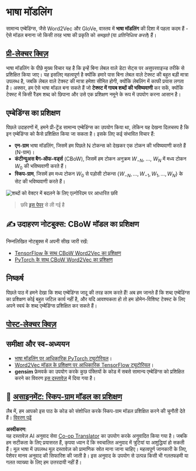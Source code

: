 <!--
CO_OP_TRANSLATOR_METADATA:
{
  "original_hash": "31b46ba1f3aa78578134d4829f88be53",
  "translation_date": "2025-08-24T09:49:59+00:00",
  "source_file": "lessons/5-NLP/15-LanguageModeling/README.md",
  "language_code": "hi"
}
-->
# भाषा मॉडलिंग

सामान्य एम्बेडिंग्स, जैसे Word2Vec और GloVe, वास्तव में **भाषा मॉडलिंग** की दिशा में पहला कदम हैं - ऐसे मॉडल बनाना जो किसी तरह भाषा की प्रकृति को *समझते* (या *प्रतिनिधित्व करते*) हैं।

## [प्री-लेक्चर क्विज़](https://ff-quizzes.netlify.app/en/ai/quiz/29)

भाषा मॉडलिंग के पीछे मुख्य विचार यह है कि इन्हें बिना लेबल वाले डेटा सेट्स पर असुपरवाइज्ड तरीके से प्रशिक्षित किया जाए। यह इसलिए महत्वपूर्ण है क्योंकि हमारे पास बिना लेबल वाले टेक्स्ट की बहुत बड़ी मात्रा उपलब्ध है, जबकि लेबल वाले टेक्स्ट की मात्रा हमेशा सीमित होगी, क्योंकि लेबलिंग में काफी प्रयास लगता है। अक्सर, हम ऐसे भाषा मॉडल बना सकते हैं जो **टेक्स्ट में गायब शब्दों की भविष्यवाणी** कर सकें, क्योंकि टेक्स्ट में किसी रैंडम शब्द को छिपाना और उसे एक प्रशिक्षण नमूने के रूप में उपयोग करना आसान है।

## एम्बेडिंग्स का प्रशिक्षण

पिछले उदाहरणों में, हमने प्री-ट्रेंड सामान्य एम्बेडिंग्स का उपयोग किया था, लेकिन यह देखना दिलचस्प है कि इन एम्बेडिंग्स को कैसे प्रशिक्षित किया जा सकता है। इसके लिए कई संभावित विचार हैं:

* **एन-ग्राम** भाषा मॉडलिंग, जिसमें हम पिछले N टोकन्स को देखकर एक टोकन की भविष्यवाणी करते हैं (N-ग्राम)।
* **कंटीन्युअस बैग-ऑफ-वर्ड्स** (CBoW), जिसमें हम टोकन अनुक्रम $W_{-N}$, ..., $W_N$ में मध्य टोकन $W_0$ की भविष्यवाणी करते हैं।
* **स्किप-ग्राम**, जिसमें हम मध्य टोकन $W_0$ से पड़ोसी टोकन्स {$W_{-N},\dots, W_{-1}, W_1,\dots, W_N$} के सेट की भविष्यवाणी करते हैं।

![शब्दों को वेक्टर में बदलने के लिए एल्गोरिदम पर आधारित छवि](../../../../../lessons/5-NLP/14-Embeddings/images/example-algorithms-for-converting-words-to-vectors.png)

> छवि [इस पेपर](https://arxiv.org/pdf/1301.3781.pdf) से ली गई है

## ✍️ उदाहरण नोटबुक्स: CBoW मॉडल का प्रशिक्षण

निम्नलिखित नोटबुक्स में अपनी सीख जारी रखें:

* [TensorFlow के साथ CBoW Word2Vec का प्रशिक्षण](../../../../../lessons/5-NLP/15-LanguageModeling/CBoW-TF.ipynb)
* [PyTorch के साथ CBoW Word2Vec का प्रशिक्षण](../../../../../lessons/5-NLP/15-LanguageModeling/CBoW-PyTorch.ipynb)

## निष्कर्ष

पिछले पाठ में हमने देखा कि शब्द एम्बेडिंग्स जादू की तरह काम करते हैं! अब हम जानते हैं कि शब्द एम्बेडिंग्स का प्रशिक्षण कोई बहुत जटिल कार्य नहीं है, और यदि आवश्यकता हो तो हम डोमेन-विशिष्ट टेक्स्ट के लिए अपने स्वयं के शब्द एम्बेडिंग्स प्रशिक्षित कर सकते हैं।

## [पोस्ट-लेक्चर क्विज़](https://ff-quizzes.netlify.app/en/ai/quiz/30)

## समीक्षा और स्व-अध्ययन

* [भाषा मॉडलिंग पर आधिकारिक PyTorch ट्यूटोरियल](https://pytorch.org/tutorials/beginner/nlp/word_embeddings_tutorial.html)।
* [Word2Vec मॉडल के प्रशिक्षण पर आधिकारिक TensorFlow ट्यूटोरियल](https://www.TensorFlow.org/tutorials/text/word2vec)।
* **gensim** फ्रेमवर्क का उपयोग करके कुछ पंक्तियों के कोड में सबसे सामान्य एम्बेडिंग्स को प्रशिक्षित करने का विवरण [इस दस्तावेज़](https://pytorch.org/tutorials/beginner/nlp/word_embeddings_tutorial.html) में दिया गया है।

## 🚀 [असाइनमेंट: स्किप-ग्राम मॉडल का प्रशिक्षण](lab/README.md)

लैब में, हम आपको इस पाठ के कोड को संशोधित करके स्किप-ग्राम मॉडल प्रशिक्षित करने की चुनौती देते हैं। [विवरण पढ़ें](lab/README.md)

**अस्वीकरण**:  
यह दस्तावेज़ AI अनुवाद सेवा [Co-op Translator](https://github.com/Azure/co-op-translator) का उपयोग करके अनुवादित किया गया है। जबकि हम सटीकता के लिए प्रयासरत हैं, कृपया ध्यान दें कि स्वचालित अनुवाद में त्रुटियां या अशुद्धियां हो सकती हैं। मूल भाषा में उपलब्ध मूल दस्तावेज़ को प्रामाणिक स्रोत माना जाना चाहिए। महत्वपूर्ण जानकारी के लिए, पेशेवर मानव अनुवाद की सिफारिश की जाती है। इस अनुवाद के उपयोग से उत्पन्न किसी भी गलतफहमी या गलत व्याख्या के लिए हम उत्तरदायी नहीं हैं।